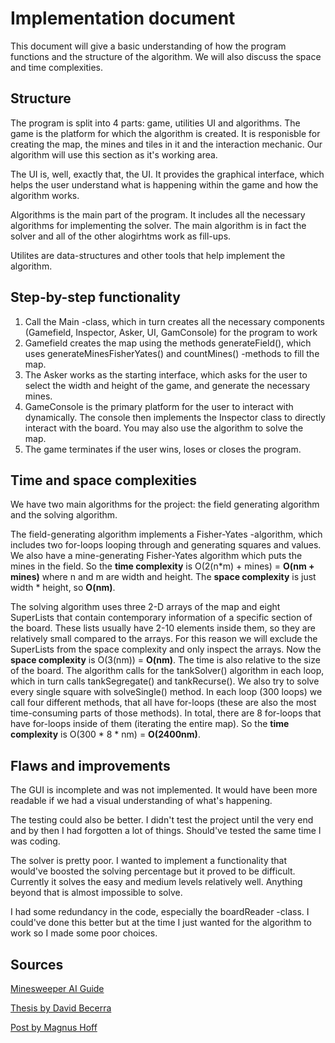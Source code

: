 # Implementation document

This document will give a basic understanding of how the program functions and the structure of the algorithm. We will also discuss the space and time complexities. 

## Structure

The program is split into 4 parts: game, utilities UI and algorithms. The game is the platform for which the algorithm is created. It is responisble for creating the map, the mines and tiles in it and the interaction mechanic. Our algorithm will use this section as it's working area. 

The UI is, well, exactly that, the UI. It provides the graphical interface, which helps the user understand what is happening within the game and how the algorithm works.

Algorithms is the main part of the program. It includes all the necessary algorithms for implementing the solver. The main algorithm is in fact the solver and all of the other alogirhtms work as fill-ups.

Utilites are data-structures and other tools that help implement the algorithm.

##  Step-by-step functionality

1. Call the Main -class, which in turn creates all the necessary components (Gamefield, Inspector, Asker, UI, GamConsole) for the program to work
2. Gamefield creates the map using the methods generateField(), which uses generateMinesFisherYates() and countMines() -methods to fill the map.
3. The Asker works as the starting interface, which asks for the user to select the width and height of the game, and generate the necessary mines.
4.  GameConsole is the primary platform for the user to interact with dynamically. The console then implements the Inspector class to directly interact with the board. You may also use the algorithm to solve the map.
5. The game terminates if the user wins, loses or closes the program. 

## Time and space complexities

We have two main algorithms for the project: the field generating algorithm and the solving algorithm.

The field-generating algorithm implements a Fisher-Yates -algorithm, which includes two for-loops looping through and generating squares and values. We also have a mine-generating Fisher-Yates algorithm which puts the mines in the field. So the **time complexity** is O(2(n*m) + mines) = **O(nm + mines)** where n and m are width and height. The **space complexity** is just width * height, so **O(nm)**.

The solving algorithm uses three 2-D arrays of the map and eight SuperLists that contain contemporary information of a specific section of the board. These lists usually have 2-10 elements inside them, so they are relatively small compared to the arrays. For this reason we will exclude the SuperLists from the space complexity and only inspect the arrays. Now the **space complexity** is O(3(nm)) = **O(nm)**. The time is also relative to the size of the board. The algorithm calls for the tankSolver() algorithm in each loop, which in turn calls tankSegregate() and tankRecurse(). We also try to solve every single square with solveSingle() method. In each loop (300 loops) we call four different methods, that all have for-loops (these are also the most time-consuming parts of those methods). In total, there are 8 for-loops that have for-loops inside of them (iterating the entire map). So the **time complexity** is O(300 * 8 * nm) = **O(2400nm)**.

## Flaws and improvements

The GUI is incomplete and was not implemented. It would have been more readable if we had a visual understanding of what's happening. 

The testing could also be better. I didn't test the project until the very end and by then I had forgotten a lot of things. Should've tested the same time I was coding.

The solver is pretty poor. I wanted to implement a functionality that would've boosted the solving percentage but it proved to be difficult. Currently it solves the easy and medium levels relatively well. Anything beyond that is almost impossible to solve.

I had some redundancy in the code, especially the boardReader -class. I could've done this better but at the time I just wanted for the algorithm to work so I made some poor choices.

## Sources

[Minesweeper AI Guide](https://luckytoilet.wordpress.com/2012/12/23/2125/)

[Thesis by David Becerra](https://dash.harvard.edu/bitstream/handle/1/14398552/BECERRA-SENIORTHESIS-2015.pdf?sequence=1)

[Post by Magnus Hoff](https://magnushoff.com/minesweeper/)
